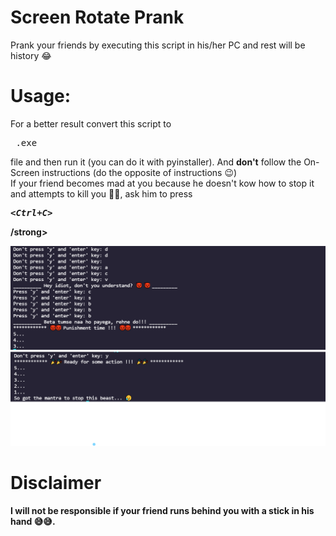 # Screen Rotate Prank
Prank your friends by executing this script in his/her PC and rest will be history 😂
<br>
# Usage:
For a better result convert this script to <pre> .exe </pre> file and then run it (you can do it with pyinstaller).
And <b>don't</b> follow the On-Screen instructions (do the opposite of instructions 😉)
<br>
If your friend becomes mad at you because he doesn't kow how to stop it and attempts to kill you 🤣🤣, ask him to press <strong><em><pre><Ctrl+C></pre></em>/strong>
<br>

<img src = '/img2.png/' alt = "Screen Rotate Prank">
<img src = '/img.png/' alt = "Screen Rotate Prank">
  
# Disclaimer

I will not be responsible if your friend runs behind you with a stick in his hand 😅😅.
